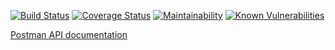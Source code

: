 [![Build Status](https://travis-ci.com/Aphrodis/TodoApp-Backend.svg?branch=develop)](https://travis-ci.com/Aphrodis/TodoApp-Backend) [![Coverage Status](https://coveralls.io/repos/github/Aphrodis/TodoApp-Backend/badge.svg?branch=develop)](https://coveralls.io/github/Aphrodis/TodoApp-Backend?branch=develop) [![Maintainability](https://api.codeclimate.com/v1/badges/09c57d7fd32fce9f4c2b/maintainability)](https://codeclimate.com/github/Aphrodis/TodoApp-Backend/maintainability) [![Known Vulnerabilities](https://snyk.io/test/github/Aphrodis/TodoApp-Backend/badge.svg?targetFile=package.json)](https://snyk.io/test/github/Aphrodis/TodoApp-Backend?targetFile=package.json)

[Postman API documentation](https://documenter.getpostman.com/view/5793868/SW7aYo2Q?version=latest)